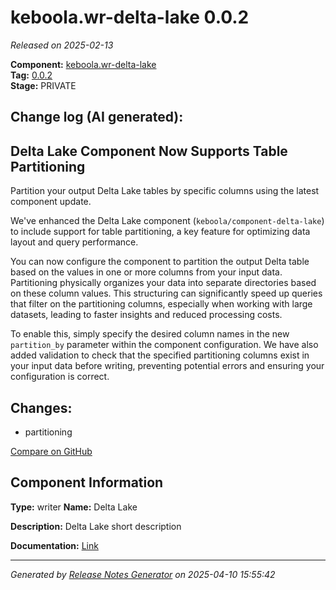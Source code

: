 #  keboola.wr-delta-lake 0.0.2

_Released on 2025-02-13_

**Component:** [keboola.wr-delta-lake](https://github.com/keboola/component-delta-lake)  
**Tag:** [0.0.2](https://github.com/keboola/component-delta-lake/releases/tag/0.0.2)  
**Stage:** PRIVATE


## Change log (AI generated):
## Delta Lake Component Now Supports Table Partitioning
Partition your output Delta Lake tables by specific columns using the latest component update.

We've enhanced the Delta Lake component (`keboola/component-delta-lake`) to include support for table partitioning, a key feature for optimizing data layout and query performance.

You can now configure the component to partition the output Delta table based on the values in one or more columns from your input data. Partitioning physically organizes your data into separate directories based on these column values. This structuring can significantly speed up queries that filter on the partitioning columns, especially when working with large datasets, leading to faster insights and reduced processing costs.

To enable this, simply specify the desired column names in the new `partition_by` parameter within the component configuration. We have also added validation to check that the specified partitioning columns exist in your input data before writing, preventing potential errors and ensuring your configuration is correct.



## Changes:



- partitioning 



[Compare on GitHub](https://github.com/keboola/component-delta-lake/compare/0.0.1...0.0.2)



## Component Information
**Type:** writer
**Name:** Delta Lake

**Description:** Delta Lake short description


**Documentation:** [Link](https://github.com/keboola/component-delta-lake.git/blob/master/README.md)



---
_Generated by [Release Notes Generator](https://github.com/keboola/release-notes-generator)
on 2025-04-10 15:55:42_